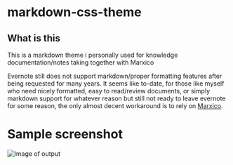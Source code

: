# markdown-css-theme
## What is this
This is a markdown theme i personally used for knowledge documentation/notes taking together with Marxico  

Evernote still does not support markdown/proper formatting features after being requested for many years. 
It seems like to-date, for those like myself who need nicely formatted, easy to read/review documents, or simply markdown support for whatever reason but still not ready to leave evernote for some reason, the only almost decent workaround is to rely on [Marxico](https://marxi.co/).

# Sample screenshot

![Image of output](https://i.imgur.com/oIRNihH.jpg)





